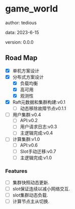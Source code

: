 # game_world

author: tedious

data: 2023-6-15

version: 0.0.0

## Road Map

- [x] 单机方案设计
- [x] 分布式方案设计
  - [x] 负载均衡
  - [x] 高可用
  - [x] 观测性
- [x] Raft元数据和集群构建:v0.1
  - [ ] 动态移除故障节点v0.1.1
- [ ] 用户集群:v0.4
  - [ ] API:v0.2
  - [ ] 用户请求日志:v0.3
  - [ ] 主逻辑完成:v0.4
- [ ] 计算集群:v1.0
  - [ ] API:v0.6
  - [ ] Slot手动迁移:v0.7
  - [ ] 主逻辑完成:v1.0

### Features

- [ ] 集群快照动态更新.
- [ ] slot保证连续以减小网络交互.
- [ ] slot集群动态负载.
- [ ] 计算节点主从切换.
